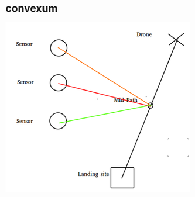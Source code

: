# convexum



![Alt text](midPath.png?raw=true "WIFI shield controlling servo motor by http request")